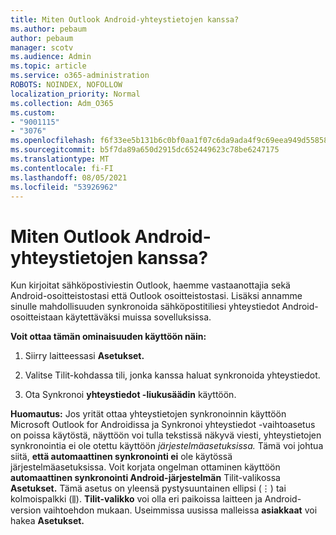 ```yaml
---
title: Miten Outlook Android-yhteystietojen kanssa?
ms.author: pebaum
author: pebaum
manager: scotv
ms.audience: Admin
ms.topic: article
ms.service: o365-administration
ROBOTS: NOINDEX, NOFOLLOW
localization_priority: Normal
ms.collection: Adm_O365
ms.custom:
- "9001115"
- "3076"
ms.openlocfilehash: f6f33ee5b131b6c0bf0aa1f07c6da9ada4f9c69eea949d55858f549b43ebd29a
ms.sourcegitcommit: b5f7da89a650d2915dc652449623c78be6247175
ms.translationtype: MT
ms.contentlocale: fi-FI
ms.lasthandoff: 08/05/2021
ms.locfileid: "53926962"
---
```

# <a name="how-does-outlook-sync-with-my-android-contacts"></a>Miten Outlook Android-yhteystietojen kanssa?

Kun kirjoitat sähköpostiviestin Outlook, haemme vastaanottajia sekä Android-osoitteistostasi että Outlook osoitteistostasi. Lisäksi annamme sinulle mahdollisuuden synkronoida sähköpostitiliesi yhteystiedot Android-osoitteistaan käytettäväksi muissa sovelluksissa. 
 
**Voit ottaa tämän ominaisuuden käyttöön näin:**
 
1. Siirry laitteessasi **Asetukset.**

2. Valitse Tilit-kohdassa tili, jonka kanssa haluat synkronoida yhteystiedot.

3. Ota Synkronoi **yhteystiedot -liukusäädin** käyttöön.
 
**Huomautus:** Jos yrität ottaa yhteystietojen synkronoinnin käyttöön Microsoft Outlook for Androidissa ja Synkronoi yhteystiedot -vaihtoasetus on poissa käytöstä, näyttöön voi tulla tekstissä näkyvä viesti, yhteystietojen synkronointia ei ole otettu käyttöön *järjestelmäasetuksissa.*  Tämä voi johtua siitä, **että automaattinen synkronointi ei** ole käytössä järjestelmäasetuksissa. Voit korjata ongelman ottaminen käyttöön  **automaattinen synkronointi Android-järjestelmän** Tilit-valikossa **Asetukset.** Tämä asetus on yleensä pystysuuntainen ellipsi (⋮) tai kolmoispalkki (⫼). **Tilit-valikko** voi olla eri paikoissa laitteen ja Android-version vaihtoehdon mukaan. Useimmissa uusissa malleissa **asiakkaat** voi hakea **Asetukset.**